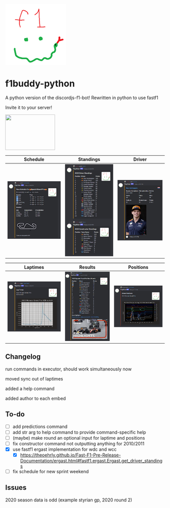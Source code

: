 <img src="/botPics/f1python192.png">

# f1buddy-python

A python version of the discordjs-f1-bot! 
Rewritten in python to use fastf1

Invite it to your server!

<a href="https://discord.com/api/oauth2/authorize?client_id=1059405703116242995&permissions=2147798016&scope=bot">
    <img src="https://logodownload.org/wp-content/uploads/2017/11/discord-logo-01.png" width="157" height="112">
</a>



Schedule             |  Standings|  Driver|  
:-------------------------:|:-------------------------:|:-------------------------:
![](/images/schedule.png)  |  ![](/images/wdcwcc.png)|  ![](/images/driver.png)|  

Laptimes|  Results|  Positions
:-------------------------:|:-------------------------:|:-------------------------:
![](/images/laptimes.png)|  ![](/images/results.png)|  ![](/images/positions.png)

## Changelog

run commands in executor, should work simultaneously now

moved sync out of laptimes

added a help command

added author to each embed


## To-do
- [ ] add predictions command
- [ ] add str arg to help command to provide command-specific help
- [ ] (maybe) make round an optional input for laptime and positions
- [ ] fix constructor command not outputting anything for 2010/2011
- [x] use fastf1 ergast implementation for wdc and wcc
    - [x] https://theoehrly.github.io/Fast-F1-Pre-Release-Documentation/ergast.html#fastf1.ergast.Ergast.get_driver_standings
- [ ] fix schedule for new sprint weekend 

## Issues

2020 season data is odd (example styrian gp, 2020 round 2)




